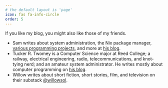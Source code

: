 ```yaml
---
# the default layout is 'page'
icon: fas fa-info-circle
order: 5
---
```


If you like my blog, you might also like those of my friends. 

- Sam writes about system administration, the Nix package manager, [various programming projects](https://samasaur1.github.io/projects/), and more at [his blog](https://samasaur1.github.io/blog).
- Tucker R. Twomey is a Computer Science major at Reed College; a railway, electrical engineering, radio, telecommunications, and knot-tying nerd; and an amateur system administrator. He writes mostly about computer programming on [his blog](https://tucker.the-twomeys.com/blog/).
- Willow writes about short fiction, short stories, film, and television on their substack [@willowsol](https://substack.com/@willowsol).
